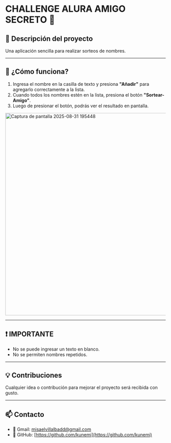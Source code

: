# CHALLENGE ALURA AMIGO SECRETO 🥇

## 📌 Descripción del proyecto

Una aplicación sencilla para realizar sorteos de nombres.

---

## 🚀 ¿Cómo funciona?

1. Ingresa el nombre en la casilla de texto y presiona **"Añadir"** para agregarlo correctamente a la lista.  
2. Cuando todos los nombres estén en la lista, presiona el botón **"Sortear-Amigo"**.  
3. Luego de presionar el botón, podrás ver el resultado en pantalla.
   
<img width="1339" height="634" alt="Captura de pantalla 2025-08-31 195448" src="https://github.com/user-attachments/assets/ad9353ef-41f6-4e0b-a630-f5571ccc2911" />


---

## ❗ IMPORTANTE

- No se puede ingresar un texto en blanco.  
- No se permiten nombres repetidos.  

---

## 💡 Contribuciones

Cualquier idea o contribución para mejorar el proyecto será recibida con gusto.

---

## 📫 Contacto

- 📧 Gmail: [misaelvillalbadd@gmail.com](mailto:misaelvillalbadd@gmail.com)  
- 🐙 GitHub: [https://github.com/kunemi](https://github.com/kunemi)
